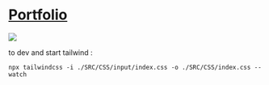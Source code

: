 # [Portfolio](https://loan-mgt.github.io/Portfolio/)

<a href="https://loan-mgt.github.io/Portfolio/">
  <img src="https://user-images.githubusercontent.com/37497007/230787141-b210742e-8dba-442f-ae61-e395d5385dac.png">
</a>


to dev and start tailwind :

`npx tailwindcss -i ./SRC/CSS/input/index.css -o ./SRC/CSS/index.css --watch`
